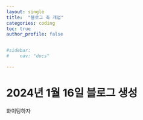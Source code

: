 ```yaml
---
layout: single
title:  "블로그 축 개업"
categories: coding
toc: true
author_profile: false


#sidebar:
#    nav: "docs"

---
```


# 2024년 1월 16일 블로그 생성
화이팅하자
